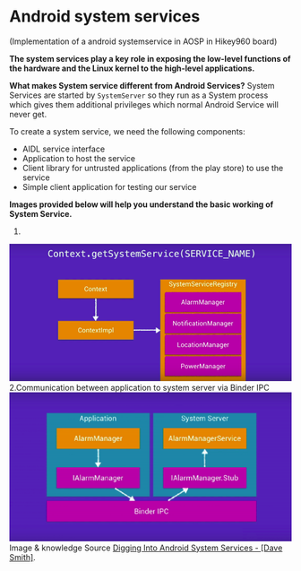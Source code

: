 # Android system services 
(Implementation of a android systemservice in AOSP in Hikey960 board)

**The system services play a key role in exposing the low-level functions of the hardware and the Linux kernel to the high-level applications.**

**What makes System service different from Android Services?**
System Services are started by `SystemServer` so they run as a System process which gives them additional privileges which normal Android Service will never get.

To create a system service, we need the following components:

-   AIDL service interface
-   Application to host the service
-   Client library for untrusted applications (from the play store) to use the service
-   Simple client application for testing our service

**Images provided below will help you understand the basic working of System Service.**

1.
![enter image description here](https://raw.githubusercontent.com/koushikDeb/AOSPSystemService/main/CallService.png)
2.Communication between application to system server via Binder IPC
![enter image description here](https://raw.githubusercontent.com/koushikDeb/AOSPSystemService/main/Service_Commu.png)
Image & knowledge Source [Digging Into Android System Services - [Dave Smith]](https://www.youtube.com/watch?v=M6extgmQQNw&t=1716s/).

